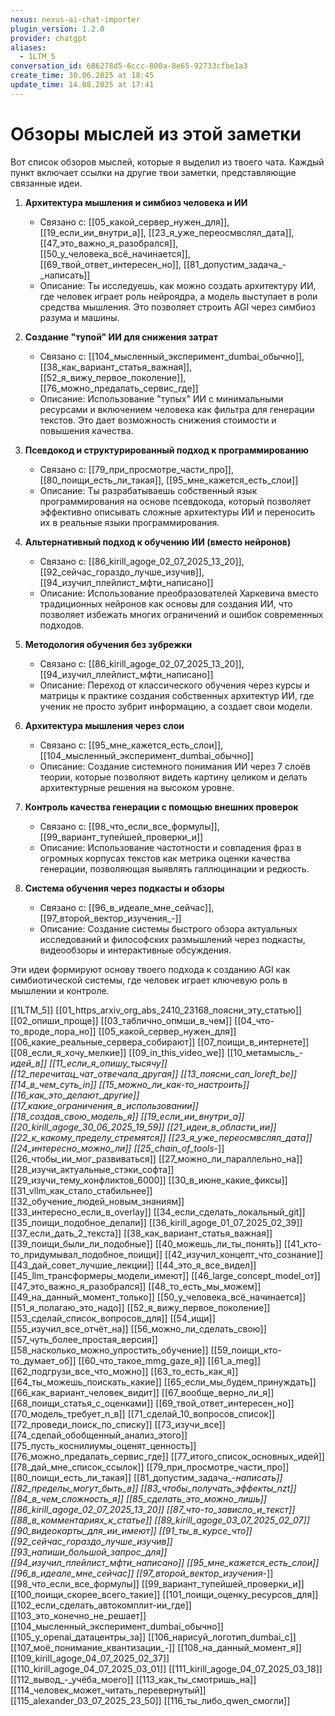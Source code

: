 ```yaml
---
nexus: nexus-ai-chat-importer
plugin_version: 1.2.0
provider: chatgpt
aliases:
  - 1LTM_5
conversation_id: 686278d5-6ccc-800a-8e65-92733cfbe1a3
create_time: 30.06.2025 at 18:45
update_time: 14.08.2025 at 17:41
---
```


# Обзоры мыслей из этой заметки

Вот список обзоров мыслей, которые я выделил из твоего чата. Каждый пункт включает ссылки на другие твои заметки, представляющие связанные идеи.

1. **Архитектура мышления и симбиоз человека и ИИ**
   - Связано с: [[05_какой_сервер_нужен_для]], [[19_если_ии_внутри_а]], [[23_я_уже_переосмвслял_дата]], [[47_это_важно_я_разобрался]], [[50_у_человека_всё_начинается]], [[69_твой_ответ_интересен_но]], [[81_допустим_задача_-_написать]]
   - Описание: Ты исследуешь, как можно создать архитектуру ИИ, где человек играет роль нейроядра, а модель выступает в роли средства мышления. Это позволяет строить AGI через симбиоз разума и машины.

2. **Создание "тупой" ИИ для снижения затрат**
   - Связано с: [[104_мысленный_эксперимент_dumbai_обычно]], [[38_как_вариант_статья_важная]], [[52_я_вижу_первое_поколение]], [[76_можно_предалать_сервис_где]]
   - Описание: Использование "тупых" ИИ с минимальными ресурсами и включением человека как фильтра для генерации текстов. Это дает возможность снижения стоимости и повышения качества.

3. **Псевдокод и структурированный подход к программированию**
   - Связано с: [[79_при_просмотре_части_про]], [[80_поищи_есть_ли_такая]], [[95_мне_кажется_есть_слои]]
   - Описание: Ты разрабатываешь собственный язык программирования на основе псевдокода, который позволяет эффективно описывать сложные архитектуры ИИ и переносить их в реальные языки программирования.

4. **Альтернативный подход к обучению ИИ (вместо нейронов)**
   - Связано с: [[86_kirill_agoge_02_07_2025_13_20]], [[92_сейчас_гораздо_лучше_изучив]], [[94_изучил_плейлист_мфти_написано]]
   - Описание: Использование преобразователей Харкевича вместо традиционных нейронов как основы для создания ИИ, что позволяет избежать многих ограничений и ошибок современных подходов.

5. **Методология обучения без зубрежки**
   - Связано с: [[86_kirill_agoge_02_07_2025_13_20]], [[94_изучил_плейлист_мфти_написано]]
   - Описание: Переход от классического обучения через курсы и матрицы к практике создания собственных архитектур ИИ, где ученик не просто зубрит информацию, а создает свои модели.

6. **Архитектура мышления через слои**
   - Связано с: [[95_мне_кажется_есть_слои]], [[104_мысленный_эксперимент_dumbai_обычно]]
   - Описание: Создание системного понимания ИИ через 7 слоёв теории, которые позволяют видеть картину целиком и делать архитектурные решения на высоком уровне.

7. **Контроль качества генерации с помощью внешних проверок**
   - Связано с: [[98_что_если_все_формулы]], [[99_вариант_тупейшей_проверки_и]]
   - Описание: Использование частотности и совпадения фраз в огромных корпусах текстов как метрика оценки качества генерации, позволяющая выявлять галлюцинации и редкость.

8. **Система обучения через подкасты и обзоры**
   - Связано с: [[96_в_идеале_мне_сейчас]], [[97_второй_вектор_изучения_-]]
   - Описание: Создание системы быстрого обзора актуальных исследований и философских размышлений через подкасты, видеообзоры и интерактивные обсуждения.

Эти идеи формируют основу твоего подхода к созданию AGI как симбиотической системы, где человек играет ключевую роль в мышлении и контроле.

[[1LTM_5]]
[[01_https_arxiv_org_abs_2410_23168_поясни_эту_статью]]
[[02_опиши_проще]]
[[03_таблично_опмши_в_чем]]
[[04_что-то_вроде_лора_но]]
[[05_какой_сервер_нужен_для]]
[[06_какие_реальные_сервера_собирают]]
[[07_поищи_в_интернете]]
[[08_если_я_хочу_мелкие]]
[[09_in_this_video_we]]
[[10_метамысль_-_идей_в]]
[[11_если_я_опишу_тысячу]]
[[12_перечитац_чат_отвечала_другая]]
[[13_поясни_can_loreft_be]]
[[14_в_чем_суть_in]]
[[15_можно_ли_как-то_настроить]]
[[16_как_это_делают_другие]]
[[17_какие_ограничения_в_использовании]]
[[18_создав_свою_модель_я]]
[[19_если_ии_внутри_а]]
[[20_kirill_agoge_30_06_2025_19_59]]
[[21_идеи_в_области_ии]]
[[22_к_какому_пределу_стремятся]]
[[23_я_уже_переосмвслял_дата]]
[[24_интересно_можно_ли]]
[[25_chain_of_tools_-]]
[[26_чтобы_ии_мог_развиваться]]
[[27_можно_ли_параллельно_на]]
[[28_изучи_актуальные_стэки_софта]]
[[29_изучи_тему_конфликтов_6000]]
[[30_в_июне_какие_фиксы]]
[[31_vllm_как_стало_стабильнее]]
[[32_обучение_людей_новым_знаниям]]
[[33_интересно_если_в_overlay]]
[[34_если_сделать_локальный_git]]
[[35_поищи_подобное_делали]]
[[36_kirill_agoge_01_07_2025_02_39]]
[[37_если_дать_2_текста]]
[[38_как_вариант_статья_важная]]
[[39_поищи_были_ли_подобные]]
[[40_можешь_ли_ты_понять]]
[[41_кто-то_придумывал_подобное_поищи]]
[[42_изучил_концепт_что_сознание]]
[[43_дай_совет_лучшие_лекции]]
[[44_это_я_все_видел]]
[[45_llm_трансформеры_модели_имеют]]
[[46_large_concept_model_от]]
[[47_это_важно_я_разобрался]]
[[48_то_есть_мы_можем]]
[[49_на_данный_момент_только]]
[[50_у_человека_всё_начинается]]
[[51_я_полагаю_это_надо]]
[[52_я_вижу_первое_поколение]]
[[53_сделай_список_вопросов_для]]
[[54_ищи]]
[[55_изучил_все_отчёт_на]]
[[56_можно_ли_сделать_свою]]
[[57_чуть_более_простая_версия]]
[[58_насколько_можно_упростить_обучение]]
[[59_поищи_кто-то_думает_об]]
[[60_что_такое_mmg_gaze_я]]
[[61_а_meg]]
[[62_подгрузи_все_что_можно]]
[[63_то_есть_как_я]]
[[64_ты_можешь_поискать_какие]]
[[65_если_мы_будем_принуждать]]
[[66_как_вариант_человек_видит]]
[[67_вообще_верно_ли_я]]
[[68_поищи_статья_с_оценками]]
[[69_твой_ответ_интересен_но]]
[[70_модель_требует_n_в]]
[[71_сделай_10_вопросов_список]]
[[72_проведи_поиск_по_списку]]
[[73_изучи_все]]
[[74_сделай_обобщенный_анализ_этого]]
[[75_пусть_коснилиумы_оценят_ценность]]
[[76_можно_предалать_сервис_где]]
[[77_итого_список_основных_идей]]
[[78_дай_мне_список_ссылок]]
[[79_при_просмотре_части_про]]
[[80_поищи_есть_ли_такая]]
[[81_допустим_задача_-_написать]]
[[82_пределы_могут_быть_в]]
[[83_чтобы_получать_эффекты_nzt]]
[[84_в_чем_сложность_я]]
[[85_сделать_это_можно_лишь]]
[[86_kirill_agoge_02_07_2025_13_20]]
[[87_что-то_зависло_и_текст]]
[[88_в_комментариях_к_статье]]
[[89_kirill_agoge_03_07_2025_02_07]]
[[90_видеокарты_для_ии_имеют]]
[[91_ты_в_курсе_что]]
[[92_сейчас_гораздо_лучше_изучив]]
[[93_напиши_большой_запрос_для]]
[[94_изучил_плейлист_мфти_написано]]
[[95_мне_кажется_есть_слои]]
[[96_в_идеале_мне_сейчас]]
[[97_второй_вектор_изучения_-]]
[[98_что_если_все_формулы]]
[[99_вариант_тупейшей_проверки_и]]
[[100_поищи_скорее_всего_такие]]
[[101_поищи_оценку_ресурсов_для]]
[[102_если_сделать_автокомплит-ии_где]]
[[103_это_конечно_не_решает]]
[[104_мысленный_эксперимент_dumbai_обычно]]
[[105_у_openai_датацентры_за]]
[[106_нарисуй_логотип_dumbai_с]]
[[107_моё_понимание_квантизации_-]]
[[108_на_данный_момент_я]]
[[109_kirill_agoge_04_07_2025_02_37]]
[[110_kirill_agoge_04_07_2025_03_01]]
[[111_kirill_agoge_04_07_2025_03_18]]
[[112_вывод_-_учёба_моего]]
[[113_как_ты_смотришь_на]]
[[114_человек_может_читать_перевернутый]]
[[115_alexander_03_07_2025_23_50]]
[[116_ты_либо_qwen_смогли]]
